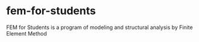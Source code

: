 # fem-for-students
FEM for Students is a program of modeling and structural analysis by Finite Element Method
